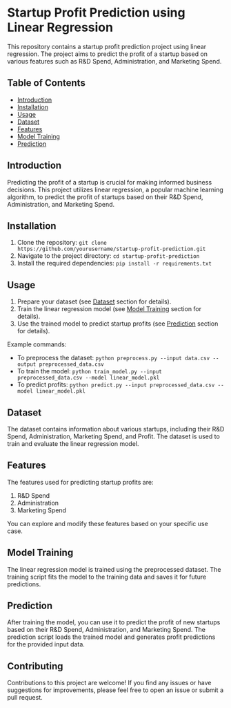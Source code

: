 # Startup Profit Prediction using Linear Regression


This repository contains a startup profit prediction project using linear regression. The project aims to predict the profit of a startup based on various features such as R&D Spend, Administration, and Marketing Spend.

## Table of Contents

- [Introduction](#introduction)
- [Installation](#installation)
- [Usage](#usage)
- [Dataset](#dataset)
- [Features](#features)
- [Model Training](#model-training)
- [Prediction](#prediction)

## Introduction

Predicting the profit of a startup is crucial for making informed business decisions. This project utilizes linear regression, a popular machine learning algorithm, to predict the profit of startups based on their R&D Spend, Administration, and Marketing Spend.

## Installation

1. Clone the repository: `git clone https://github.com/yourusername/startup-profit-prediction.git`
2. Navigate to the project directory: `cd startup-profit-prediction`
3. Install the required dependencies: `pip install -r requirements.txt`

## Usage

1. Prepare your dataset (see [Dataset](#dataset) section for details).
2. Train the linear regression model (see [Model Training](#model-training) section for details).
3. Use the trained model to predict startup profits (see [Prediction](#prediction) section for details).

Example commands:
- To preprocess the dataset: `python preprocess.py --input data.csv --output preprocessed_data.csv`
- To train the model: `python train_model.py --input preprocessed_data.csv --model linear_model.pkl`
- To predict profits: `python predict.py --input preprocessed_data.csv --model linear_model.pkl`

## Dataset

The dataset contains information about various startups, including their R&D Spend, Administration, Marketing Spend, and Profit. The dataset is used to train and evaluate the linear regression model.

## Features

The features used for predicting startup profits are:
1. R&D Spend
2. Administration
3. Marketing Spend

You can explore and modify these features based on your specific use case.

## Model Training

The linear regression model is trained using the preprocessed dataset. The training script fits the model to the training data and saves it for future predictions.

## Prediction

After training the model, you can use it to predict the profit of new startups based on their R&D Spend, Administration, and Marketing Spend. The prediction script loads the trained model and generates profit predictions for the provided input data.

## Contributing

Contributions to this project are welcome! If you find any issues or have suggestions for improvements, please feel free to open an issue or submit a pull request.
